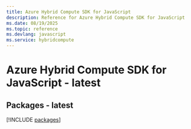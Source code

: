 ```yaml
---
title: Azure Hybrid Compute SDK for JavaScript
description: Reference for Azure Hybrid Compute SDK for JavaScript
ms.date: 08/19/2025
ms.topic: reference
ms.devlang: javascript
ms.service: hybridcompute
---
```

# Azure Hybrid Compute SDK for JavaScript - latest
## Packages - latest
[!INCLUDE [packages](hybrid-compute-index.md)]